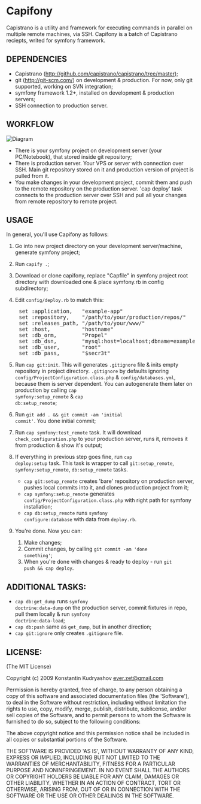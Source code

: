 # Capifony

Capistrano is a utility and framework for executing commands in parallel on multiple remote machines, via SSH.
Capifony is a batch of Capistrano reciepts, writed for symfony framework.

## DEPENDENCIES

* Capistrano (http://github.com/capistrano/capistrano/tree/master);
* git (http://git-scm.com/) on development & production. For now, only git supported, working on SVN integration;
* symfony framework 1.2+, installed on development & production servers;
* SSH connection to production server.

## WORKFLOW

![Diagram](http://everzet.com/images/capifony.png)

* There is your symfony project on development server (your PC/Notebook), that stored inside git repository;
* There is production server. Your VPS or server with connection over SSH. Main git repository stored on it and production version of project is pulled from it.
* You make changes in your development project, commit them and push to the remote repository on the production server. 'cap deploy' task connects to the production server over SSH and pull all your changes from remote repository to remote project.

## USAGE

In general, you'll use Capifony as follows:

1. Go into new project directory on your development server/machine, generate symfony project;

2. Run <code>capify .</code>;

3. Download or clone capifony, replace "Capfile" in symfony project root directory with downloaded one & place symfony.rb in config subdirectory;

4. Edit <code>config/deploy.rb</code> to match this:
<pre>
    set :application,   "example-app"
    set :repository,    "/path/to/your/production/repos/"
    set :releases_path, "/path/to/your/www/"
    set :host,          "hostname"
    set :db_orm,        "Propel"
    set :db_dsn,        "mysql:host=localhost;dbname=example-app"
    set :db_user,       "root"
    set :db_pass,       "$secr3t"
</pre>
5. Run <code>cap git:init</code>. This will generates <code>.gitignore</code> file & inits empty repository in project directory. <code>.gitignore</code> by defaults ignoring <code>config/ProjectConfiguration.class.php</code> & <code>config/databases.yml</code>, because them is server dependent. You can autogenerate them later on production by calling <code>cap symfony:setup_remote</code> & <code>cap db:setup_remote</code>;

6. Run <code>git add . && git commit -am 'initial commit'</code>. You done initial commit;

7. Run <code>cap symfony:test_remote</code> task. It will download <code>check_configuration.php</code> to your production server, runs it, removes it from production & show it's output;

8. If everything in previous step goes fine, run <code>cap deploy:setup</code> task. This task is wrapper to call <code>git:setup_remote</code>, <code>symfony:setup_remote</code>, <code>db:setup_remote</code> tasks.
    * <code>cap git:setup_remote</code> creates 'bare' repository on production server, pushes local commits into it, and clones production project from it;
    * <code>cap symfony:setup_remote</code> generates <code>config/ProjectConfiguration.class.php</code> with right path for symfony installation;
    * <code>cap db:setup_remote</code> runs <code>symfony configure:database</code> with data from <code>deploy.rb</code>.

9. You're done. Now you can:
    1. Make changes;
    2. Commit changes, by calling <code>git commit -am 'done something'</code>;
    3. When you're done with changes & ready to deploy - run <code>git push && cap deploy</code>.

## ADDITIONAL TASKS:

* <code>cap db:get_dump</code> runs <code>symfony doctrine:data-dump</code> on the production server, commit fixtures in repo, pull them locally & run <code>symfony doctrine:data-load</code>;
* <code>cap db:push</code> same as <code>get_dump</code>, but in another direction;
* <code>cap git:ignore</code> only creates <code>.gitignore</code> file.

## LICENSE:

(The MIT License)

Copyright (c) 2009 Konstantin Kudryashov <ever.zet@gmail.com>

Permission is hereby granted, free of charge, to any person obtaining
a copy of this software and associated documentation files (the
'Software'), to deal in the Software without restriction, including
without limitation the rights to use, copy, modify, merge, publish,
distribute, sublicense, and/or sell copies of the Software, and to
permit persons to whom the Software is furnished to do so, subject to
the following conditions:

The above copyright notice and this permission notice shall be
included in all copies or substantial portions of the Software.

THE SOFTWARE IS PROVIDED 'AS IS', WITHOUT WARRANTY OF ANY KIND,
EXPRESS OR IMPLIED, INCLUDING BUT NOT LIMITED TO THE WARRANTIES OF
MERCHANTABILITY, FITNESS FOR A PARTICULAR PURPOSE AND NONINFRINGEMENT.
IN NO EVENT SHALL THE AUTHORS OR COPYRIGHT HOLDERS BE LIABLE FOR ANY
CLAIM, DAMAGES OR OTHER LIABILITY, WHETHER IN AN ACTION OF CONTRACT,
TORT OR OTHERWISE, ARISING FROM, OUT OF OR IN CONNECTION WITH THE
SOFTWARE OR THE USE OR OTHER DEALINGS IN THE SOFTWARE.
